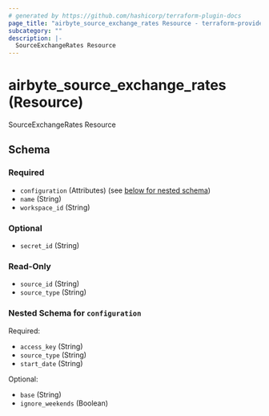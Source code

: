 ```yaml
---
# generated by https://github.com/hashicorp/terraform-plugin-docs
page_title: "airbyte_source_exchange_rates Resource - terraform-provider-airbyte"
subcategory: ""
description: |-
  SourceExchangeRates Resource
---
```


# airbyte_source_exchange_rates (Resource)

SourceExchangeRates Resource



<!-- schema generated by tfplugindocs -->
## Schema

### Required

- `configuration` (Attributes) (see [below for nested schema](#nestedatt--configuration))
- `name` (String)
- `workspace_id` (String)

### Optional

- `secret_id` (String)

### Read-Only

- `source_id` (String)
- `source_type` (String)

<a id="nestedatt--configuration"></a>
### Nested Schema for `configuration`

Required:

- `access_key` (String)
- `source_type` (String)
- `start_date` (String)

Optional:

- `base` (String)
- `ignore_weekends` (Boolean)



